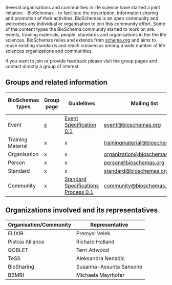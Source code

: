 Several organisations and communities in life science have started a joint initiative - BioSchemas - to facilitate the description, information sharing and promotion of their activities. BioSchemas is an open community and welcomes any individual or organisation to join this community effort. Some of the content types the BioSchema community started to work on are: events, training materials, people, standards and organisations in the the life sciences. BioSchemas relies and extends from [schema.org](http://schema.org) and aims to reuse existing standards and reach consensus among a wide number of life sciences organizations and communities.

If you want to join or provide feedback please visit the group pages and contact directly a group of interest.

## Groups and related information

BioSchemas types | Group page | Guidelines | Mailing list | Tasks and issues | Minutes
--- | --- | --- | --- | --- | ---
Event | [x](https://github.com/BioSchemas/bioschemas/wiki/Event-Group) | [Event Specification 0.1](https://docs.google.com/document/d/1CzE_EGDp_II7skKCUFzZUQ7ZSkImkwcEPiQJVpX8YNk/edit?usp=sharing) | event@bioschemas.org | [x](https://github.com/BioSchemas/bioschemas/labels/type%3A%20event) | [x](https://github.com/BioSchemas/bioschemas/wiki/Meetings-and-minutes)
Training Material | x | x | trainingmaterial@bioschemas.org | [x](https://github.com/BioSchemas/bioschemas/labels/type%3A%20training%20material) | [x](https://github.com/BioSchemas/bioschemas/wiki/Meetings-and-minutes)
Organisation | x | x | organization@bioschemas.org | [x](https://github.com/BioSchemas/bioschemas/labels/type%3A%20organisation) | [x](https://github.com/BioSchemas/bioschemas/wiki/Meetings-and-minutes)
Person | x | x | person@bioschemas.org | [x](https://github.com/BioSchemas/bioschemas/labels/type%3A%20person) | [x](https://github.com/BioSchemas/bioschemas/wiki/Meetings-and-minutes)
Standard | x | x | standard@bioschemas.org | [x](https://github.com/BioSchemas/bioschemas/labels/type%3A%20standard) | [x](https://github.com/BioSchemas/bioschemas/wiki/Meetings-and-minutes)
Community | x | [Standard Specifications Process 0.1](https://docs.google.com/document/d/1eDHBfw6frl9xAjIduLYRwcqUY3jehfzJ-xSKCc1nSsc/edit?usp=sharing) | community@bioschemas.org | [x](https://github.com/BioSchemas/bioschemas/labels/type%3A%20community) | [x](https://github.com/BioSchemas/bioschemas/wiki/Meetings-and-minutes)



## Organizations involved and its representatives

Organisation/Community | Representative
--- | --- 
ELIXIR | Premysl Velek
Pistoia Alliance | Richard Holland
GOBLET | Terri Attwood
TeSS | Aleksandra Nenadic
BioSharing | Susanna-Assunta Sansone
BBMRI | Michaela Mayrhofer

